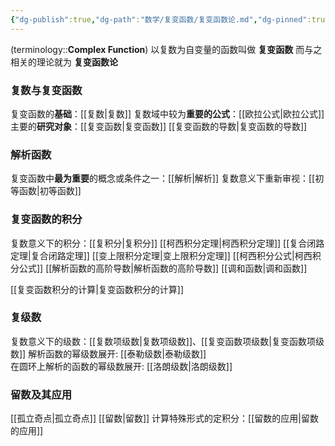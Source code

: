 ```yaml
---
{"dg-publish":true,"dg-path":"数学/复变函数/复变函数论.md","dg-pinned":true,"tags":["Subject"],"permalink":"/数学/复变函数/复变函数论/","pinned":true,"dgPassFrontmatter":true,"noteIcon":"","created":"2024-05-21T15:20:28.104+08:00","updated":"2024-08-24T00:28:48.871+08:00"}
---
```


(terminology::**Complex Function**)
以复数为自变量的函数叫做 **复变函数**
而与之相关的理论就为 **复变函数论**

### 复数与复变函数
复变函数的**基础**：[[复数\|复数]]
复数域中较为**重要的公式**：[[欧拉公式\|欧拉公式]]
主要的**研究对象**：[[复变函数\|复变函数]]
[[复变函数的导数\|复变函数的导数]]

### 解析函数
复变函数中**最为重要**的概念或条件之一：[[解析\|解析]]
复数意义下重新审视：[[初等函数\|初等函数]]
### 复变函数的积分
复数意义下的积分：[[复积分\|复积分]]
[[柯西积分定理\|柯西积分定理]]
[[复合闭路定理\|复合闭路定理]]
[[变上限积分定理\|变上限积分定理]]
[[柯西积分公式\|柯西积分公式]]
[[解析函数的高阶导数\|解析函数的高阶导数]]
[[调和函数\|调和函数]]

[[复变函数积分的计算\|复变函数积分的计算]]
### 复级数
复数意义下的级数：[[复数项级数\|复数项级数]]、[[复变函数项级数\|复变函数项级数]]
解析函数的幂级数展开: [[泰勒级数\|泰勒级数]]      
在圆环上解析的函数的幂级数展开: [[洛朗级数\|洛朗级数]]  
### 留数及其应用
[[孤立奇点\|孤立奇点]]
[[留数\|留数]]
计算特殊形式的定积分：[[留数的应用\|留数的应用]]





